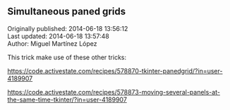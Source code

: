 ## Simultaneous  paned grids  
Originally published: 2014-06-18 13:56:12  
Last updated: 2014-06-18 13:57:48  
Author: Miguel Martínez López  
  
This trick make use of these other tricks:

https://code.activestate.com/recipes/578870-tkinter-panedgrid/?in=user-4189907

https://code.activestate.com/recipes/578873-moving-several-panels-at-the-same-time-tkinter/?in=user-4189907
